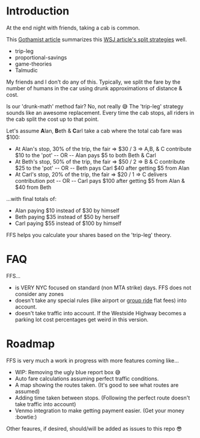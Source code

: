 # Introduction
At the end night with friends, taking a cab is common.

This [Gothamist article](http://gothamist.com/2005/12/09/_the_economics.php) summarizes this [WSJ article's split strategies](http://online.wsj.com/news/articles/SB113279169439805647) well.

- trip-leg
- proportional-savings
- game-theories
- Talmudic

My friends and I don't do any of this.  Typically, we split the fare by the number of humans in the car using drunk approximations of distance & cost.

Is our 'drunk-math' method fair?  No, not really :sweat_smile: The 'trip-leg' strategy sounds like an awesome replacement.  Every time the cab stops, all riders in the cab split the cost up to that point.

Let's assume **A**lan, **B**eth & **C**arl take a cab where the total cab fare was $100:

 - At Alan's stop, 30% of the trip, the fair => $30 / 3 => A,B, & C contribute $10 to the 'pot' -- OR -- Alan pays $5 to both Beth & Carl
 - At Beth's stop, 50% of the trip, the fair => $50 / 2 => B & C contribute $25 to the 'pot' -- OR -- Beth pays Carl $40 after getting $5 from Alan
 - At Carl's stop, 20% of the trip, the fair => $20 / 1 => C delivers contribution pot -- OR -- Carl pays $100 after getting $5 from Alan & $40 from Beth

...with final totals of:
- Alan paying $10 instead of $30 by himself
- Beth paying $35 instead of $50 by herself
- Carl paying $55 instead of $100 by himself

FFS helps you calculate your shares based on the 'trip-leg' theory.

# FAQ
FFS...
- is VERY NYC focused on standard (non MTA strike) days.  FFS does not consider any zones
- doesn't take any special rules (like airport or [group ride](http://www.nyc.gov/html/tlc/html/passenger/taxicab_rate.shtml) flat fees) into account.
- doesn't take traffic into account.  If the Westside Highway becomes a parking lot cost percentages get weird in this version.

# Roadmap
FFS is very much a work in progress with more features coming like...

- WIP: Removing the ugly blue report box :sweat_smile:
- Auto fare calculations assuming perfect traffic conditions.
- A map showing the routes taken. (It's good to see what routes are assumed)
- Adding time taken between stops.  (Following the perfect route doesn't take traffic into account)
- Venmo integration to make getting payment easier. (Get your money :bowtie:)

Other feaures, if desired, should/will be added as issues to this repo :sunglasses: